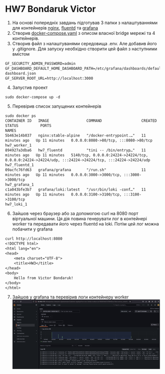 # HW7 Bondaruk Victor

1. На основі попередніх завдань підготував 3 папки з налаштуваннями для контейнерів [nginx](./nginx), [fluentd](./fluentd) та [grafana](./grafana)
2. Створив [docker-compose.yaml](./docker-compose.yaml) з описом власної bridge мережі та 4 контейнерів.
3. Створив файл з налаштуванями середовища .env. Але добавив його у .gitignore. Для запуску необхідно створити цей файл з наступними вмістом
```
GF_SECURITY_ADMIN_PASSWORD=admin
GF_DASHBOARD_DEFAULT_HOME_DASHBOARD_PATH=/etc/grafana/dashboards/default-dashboard.json
GF_SERVER_ROOT_URL=http://localhost:3000
```
4. Запустив проект
```
sudo docker-compose up -d
```
5. Перевірив список запущених контейнерів
```
sudo docker ps
CONTAINER ID   IMAGE                 COMMAND                  CREATED          STATUS          PORTS                                                                                                    NAMES
5b463e14b037   nginx:stable-alpine   "/docker-entrypoint.…"   11 minutes ago   Up 11 minutes   0.0.0.0:8080->80/tcp, :::8080->80/tcp                                                                    hw7_worker_1
894927a3dba6   hw7_fluentd           "tini -- /bin/entryp…"   11 minutes ago   Up 11 minutes   5140/tcp, 0.0.0.0:24224->24224/tcp, 0.0.0.0:24224->24224/udp, :::24224->24224/tcp, :::24224->24224/udp   hw7_fluentd_1
09acfc76fd63   grafana/grafana       "/run.sh"                11 minutes ago   Up 11 minutes   0.0.0.0:3000->3000/tcp, :::3000->3000/tcp                                                                hw7_grafana_1
c1a043bfe3b7   grafana/loki:latest   "/usr/bin/loki -conf…"   11 minutes ago   Up 11 minutes   0.0.0.0:3100->3100/tcp, :::3100->3100/tcp                                                                hw7_loki_1
```
6. Зайшов через браузер або за допомогою curl на 8080 порт віртуальної машини. Ця дія повина генерувати лог в контейнері worker та передавати його через fluentd на loki. Потім цей лог можна побачити у grafana
```
curl http://localhost:8080
<!DOCTYPE html>
<html lang="en">
<head>
    <meta charset="UTF-8">
    <title>HW3</title>
</head>
<body>
    Hello from Victor Bondaruk!
</body>
</html>
```
7. Зайшов у grafana та перевірив логи контейнеру worker
![Скрін графани](hw7_grafana.png)